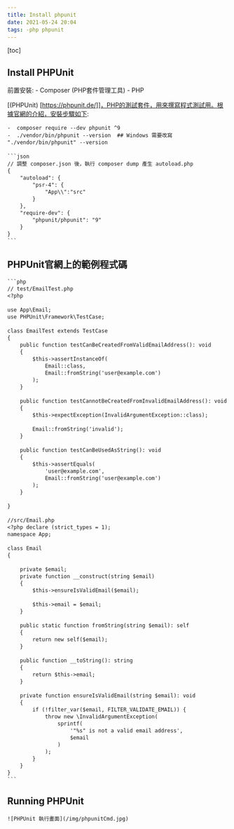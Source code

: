 ```yaml
---
title: Install phpunit 
date: 2021-05-24 20:04
tags: -php phpunit
---
```

[toc]

## Install PHPUnit

前置安裝:
    - Composer (PHP套件管理工具)
    - PHP

[(PHPUnit) [https://phpunit.de/]]，PHP的測試套件，用來撰寫程式測試用。根據官網的介紹，安裝步驟如下:

    -  composer require --dev phpunit ^9
    -  ./vendor/bin/phpunit --version  ## Windows 需要改寫 "./vendor/bin/phpunit" --version

    ```json
    // 調整 composer.json 後，執行 composer dump 產生 autoload.php
    {
        "autoload": {
            "psr-4": {
                "App\\":"src"
            }
        },
        "require-dev": {
            "phpunit/phpunit": "9"
        }
    }
    ```

## PHPUnit官網上的範例程式碼

    ```php 
    // test/EmailTest.php
    <?php

    use App\Email;
    use PHPUnit\Framework\TestCase;

    class EmailTest extends TestCase
    {
        public function testCanBeCreatedFromValidEmailAddress(): void
        {
            $this->assertInstanceOf(
                Email::class,
                Email::fromString('user@example.com')
            );
        }

        public function testCannotBeCreatedFromInvalidEmailAddress(): void
        {
            $this->expectException(InvalidArgumentException::class);

            Email::fromString('invalid');
        }

        public function testCanBeUsedAsString(): void
        {
            $this->assertEquals(
                'user@example.com',
                Email::fromString('user@example.com')
            );
        }

    }

    //src/Email.php
    <?php declare (strict_types = 1);
    namespace App;

    class Email
    {

        private $email;
        private function __construct(string $email)
        {
            $this->ensureIsValidEmail($email);

            $this->email = $email;
        }

        public static function fromString(string $email): self
        {
            return new self($email);
        }

        public function __toString(): string
        {
            return $this->email;
        }

        private function ensureIsValidEmail(string $email): void
        {
            if (!filter_var($email, FILTER_VALIDATE_EMAIL)) {
                throw new \InvalidArgumentException(
                    sprintf(
                        '"%s" is not a valid email address',
                        $email
                    )
                );
            }
        }
    }
    ```

## Running PHPUnit

    ![PHPUnit 執行畫面](/img/phpunitCmd.jpg)
